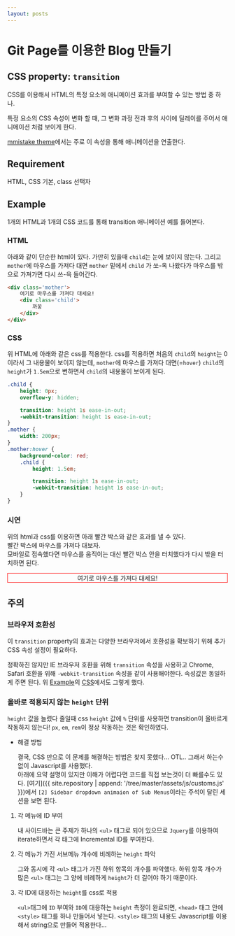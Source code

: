 ```yaml
---
layout: posts
---
```

# Git Page를 이용한 Blog 만들기

## CSS property: `transition`

CSS를 이용해서 HTML의 특정 요소에 애니메이션 효과를 부여할 수 있는 방법 중 하나.

특정 요소의 CSS 속성이 변화 할 때, 그 변화 과정 전과 후의 사이에 딜레이를 주어서 애니메이션 처럼 보이게 한다.

[mmistake theme](https://github.com/mmistakes/minimal-mistakes)에서는 주로 이 속성을 통해 애니메이션을 연출한다.

## Requirement

HTML, CSS 기본, class 선택자

## Example

1개의 HTML과 1개의 CSS 코드를 통해 transition 애니메이션 예를 들어본다.

### HTML

아래와 같이 단순한 html이 있다. 가만히 있을때 `child`는 눈에 보이지 않는다. 그리고 `mother`에 마우스를 가져다 대면 `mother` 밑에서 `child` 가 쏘-옥 나왔다가 마우스를 밖으로 가져가면 다시 쓰-윽 들어간다.

```html
<div class='mother'>
    여기로 마우스를 가져다 대세요!
    <div class='child'>
        까꿍
    </div>
</div>
```

### CSS

위 HTML에 아래와 같은 css를 적용한다. css를 적용하면 처음의 `child`의 `height`는 0이라서 그 내용물이 보이지 않는데, `mother`에 마우스를 가져다 대면(=`hover`) `child`의 `height`가 `1.5em`으로 변하면서 `child`의 내용물이 보이게 된다.

```css
.child {
    height: 0px;
    overflow-y: hidden;

    transition: height 1s ease-in-out;
    -webkit-transition: height 1s ease-in-out;
}
.mother {
    width: 200px;
}
.mother:hover {
    background-color: red;
    .child {
        height: 1.5em;

        transition: height 1s ease-in-out;
        -webkit-transition: height 1s ease-in-out;
    }
}
```

### 시연

위의 html과 css를 이용하면 아래 빨간 박스와 같은 효과를 낼 수 있다.<br/>빨간 박스에 마우스를 가져다 대보자.<br/>모바일로 접속했다면 마우스를 움직이는 대신 빨간 박스 안을 터치했다가 다시 밖을 터치하면 된다.

<html>
    <head>
        <style>
            .mother { text-align: center; }
            .child {
                height: 0px;
                overflow-y: hidden;
                transition: height 0.5s ease-in-out;
                -webkit-transition: height 0.5s ease-in-out;
            }
            .mother:hover .child {
                height: 1.5em;
                transition: height 0.5s ease-in-out;
                -webkit-transition: height 0.5s ease-in-out;
            }
        </style>
    </head>
    <body>
        <div style='border: 1px solid red;'>
        <div class='mother'>여기로 마우스를 가져다 대세요!
            <div class='child'>까꿍</div>
        </div>
        </div>
    </body>
</html>

## 주의

### 브라우저 호환성

이 `transition` property의 효과는 다양한 브라우저에서 호환성을 확보하기 위해 추가 CSS 속성 설정이 필요하다.

정확하진 않지만 IE 브라우저 호환을 위해 `transition` 속성을 사용하고 Chrome, Safari 호환을 위해 `-webkit-transition` 속성을 같이 사용해야한다. 속성값은 동일하게 주면 된다. 위 [Example](#example)의 [CSS](#css)에서도 그렇게 했다.

### 올바로 적용되지 않는 `height` 단위

`height` 값을 늘렸다 줄일때 css `height` 값에 `%` 단위를 사용하면 transition이 올바르게 작동하지 않는다! `px`, `em`, `rem`이 정상 작동하는 것은 확인하였다.

* 해결 방법

    결국, CSS 만으로 이 문제를 해결하는 방법은 찾지 못했다... OTL.. 그래서 하는수 없이 Javascript를 사용했다.<br/>
    아래에 요약 설명이 있지만 이해가 어렵다면 코드를 직접 보는것이 더 빠를수도 있다. [여기]({{ site.repository | append: '/tree/master/assets/js/customs.js' }})에서 `[2] Sidebar dropdown animaion of Sub Menus`이라는 주석이 달린 세션을 보면 된다.

1. 각 메뉴에 ID 부여

    내 사이드바는 큰 주제가 하나의 `<ul>` 태그로 되어 있으므로 `Jquery`를 이용하여 iterate하면서 각 태그에 Incremental ID를 부여한다.

2. 각 메뉴가 가진 서브메뉴 개수에 비례하는 `height` 파악

    그와 동시에 각 `<ul>` 태그가 가진 하위 항목의 개수를 파악했다. 하위 항목 개수가 많은 `<ul>` 태그는 그 양에 비례하게 `height`가 더 길어야 하기 때문이다.

3. 각 ID에 대응하는 `height`를 css로 적용

    `<ul>`태그에 `ID` 부여와 `ID`에 대응하는 `height` 측정이 완료되면, `<head>` 태그 안에 `<style>` 태그를 하나 만들어서 넣는다. `<style>` 태그의 내용도 Javascript를 이용해서 string으로 만들어 적용한다...
